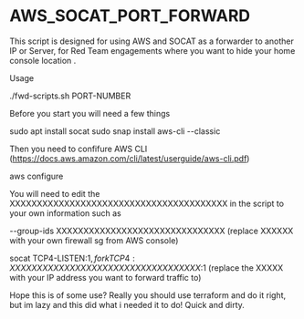 # AWS_SOCAT_PORT_FORWARD

This script is designed for using AWS and SOCAT as a forwarder to another IP or Server, for Red Team engagements where you want to hide your home console location .

Usage

./fwd-scripts.sh PORT-NUMBER


Before you start you will need a few things

sudo apt install socat
sudo snap install aws-cli --classic


Then you need to confifure AWS CLI (https://docs.aws.amazon.com/cli/latest/userguide/aws-cli.pdf)

aws configure


You will need to edit the XXXXXXXXXXXXXXXXXXXXXXXXXXXXXXXXXXXXXXXX in the script to your own information such as

--group-ids XXXXXXXXXXXXXXXXXXXXXXXXXXXXXXX (replace XXXXXX with your own firewall sg from AWS console)



socat TCP4-LISTEN:$1,fork TCP4:XXXXXXXXXXXXXXXXXXXXXXXXXXXXXXXXXXX:$1 (replace the XXXXX with your IP address you want to forward traffic to)


Hope this is of some use? Really you should use terraform and do it right, but im lazy and this did what i needed it to do! Quick and dirty.
